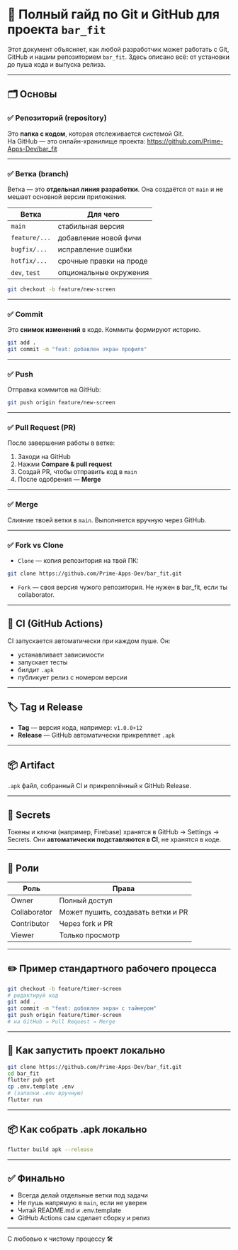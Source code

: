 # 🧠 Полный гайд по Git и GitHub для проекта `bar_fit`

Этот документ объясняет, как любой разработчик может работать с Git, GitHub и нашим репозиторием `bar_fit`. Здесь описано всё: от установки до пуша кода и выпуска релиза.

---

## 🗂 Основы

### ✅ Репозиторий (repository)
Это **папка с кодом**, которая отслеживается системой Git.  
На GitHub — это онлайн-хранилище проекта: https://github.com/Prime-Apps-Dev/bar_fit

---

### ✅ Ветка (branch)
Ветка — это **отдельная линия разработки**. Она создаётся от `main` и не мешает основной версии приложения.

| Ветка             | Для чего                    |
|------------------|-----------------------------|
| `main`           | стабильная версия           |
| `feature/...`    | добавление новой фичи       |
| `bugfix/...`     | исправление ошибки          |
| `hotfix/...`     | срочные правки на проде     |
| `dev`, `test`    | опциональные окружения      |

```bash
git checkout -b feature/new-screen
```

---

### ✅ Commit
Это **снимок изменений** в коде. Коммиты формируют историю.

```bash
git add .
git commit -m "feat: добавлен экран профиля"
```

---

### ✅ Push
Отправка коммитов на GitHub:

```bash
git push origin feature/new-screen
```

---

### ✅ Pull Request (PR)
После завершения работы в ветке:
1. Заходи на GitHub
2. Нажми **Compare & pull request**
3. Создай PR, чтобы отправить код в `main`
4. После одобрения — **Merge**

---

### ✅ Merge
Слияние твоей ветки в `main`. Выполняется вручную через GitHub.

---

### ✅ Fork vs Clone

- `Clone` — копия репозитория на твой ПК:

```bash
git clone https://github.com/Prime-Apps-Dev/bar_fit.git
```

- `Fork` — своя версия чужого репозитория. Не нужен в bar_fit, если ты collaborator.

---

## 🚀 CI (GitHub Actions)

CI запускается автоматически при каждом пуше. Он:
- устанавливает зависимости
- запускает тесты
- билдит `.apk`
- публикует релиз с номером версии

---

## 🏷 Tag и Release

- **Tag** — версия кода, например: `v1.0.0+12`
- **Release** — GitHub автоматически прикрепляет `.apk`

---

## 📦 Artifact

`.apk` файл, собранный CI и прикреплённый к GitHub Release.

---

## 🔐 Secrets

Токены и ключи (например, Firebase) хранятся в GitHub → Settings → Secrets.
Они **автоматически подставляются в CI**, не хранятся в коде.

---

## 👥 Роли

| Роль         | Права                                   |
|--------------|------------------------------------------|
| Owner        | Полный доступ                            |
| Collaborator | Может пушить, создавать ветки и PR       |
| Contributor  | Через fork и PR                          |
| Viewer       | Только просмотр                          |

---

## ✏️ Пример стандартного рабочего процесса

```bash
git checkout -b feature/timer-screen
# редактируй код
git add .
git commit -m "feat: добавлен экран с таймером"
git push origin feature/timer-screen
# на GitHub → Pull Request → Merge
```

---

## 🧪 Как запустить проект локально

```bash
git clone https://github.com/Prime-Apps-Dev/bar_fit.git
cd bar_fit
flutter pub get
cp .env.template .env
# (заполни .env вручную)
flutter run
```

---

## 📦 Как собрать .apk локально

```bash
flutter build apk --release
```

---

## ✅ Финально

- Всегда делай отдельные ветки под задачи
- Не пушь напрямую в `main`, если не уверен
- Читай README.md и .env.template
- GitHub Actions сам сделает сборку и релиз

---

С любовью к чистому процессу 🛠
